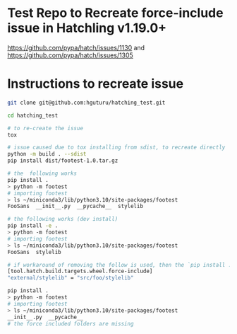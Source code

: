 # Test Repo to Recreate force-include issue in Hatchling v1.19.0+
https://github.com/pypa/hatch/issues/1130 and https://github.com/pypa/hatch/issues/1305

# Instructions to recreate issue
```sh
git clone git@github.com:hguturu/hatching_test.git

cd hatching_test

# to re-create the issue
tox

# issue caused due to tox installing from sdist, to recreate directly
python -m build . --sdist
pip install dist/footest-1.0.tar.gz

# the  following works
pip install .
> python -m footest
# importing footest
> ls ~/miniconda3/lib/python3.10/site-packages/footest
FooSans  __init__.py  __pycache__  stylelib

# the following works (dev install)
pip install -e .
> python -m footest
# importing footest
> ls ~/miniconda3/lib/python3.10/site-packages/footest
FooSans  stylelib

# if workaround of removing the follow is used, then the `pip install .` doesn't work anymore
[tool.hatch.build.targets.wheel.force-include]
"external/stylelib" = "src/foo/stylelib"

pip install .
> python -m footest
# importing footest
> ls ~/miniconda3/lib/python3.10/site-packages/footest
__init__.py  __pycache__
# the force included folders are missing
```
